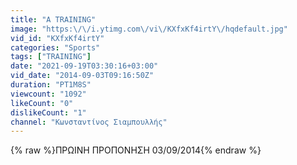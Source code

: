 ```yaml
---
title: "A TRAINING"
image: "https:\/\/i.ytimg.com\/vi\/KXfxKf4irtY\/hqdefault.jpg"
vid_id: "KXfxKf4irtY"
categories: "Sports"
tags: ["TRAINING"]
date: "2021-09-19T03:30:16+03:00"
vid_date: "2014-09-03T09:16:50Z"
duration: "PT1M8S"
viewcount: "1092"
likeCount: "0"
dislikeCount: "1"
channel: "Κωνσταντίνος Σιαμπουλλής"
---
```

{% raw %}ΠΡΩΙΝΗ ΠΡΟΠΟΝΗΣΗ 03/09/2014{% endraw %}
